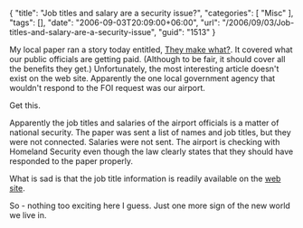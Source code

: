 {
	"title": "Job titles and salary are a security issue?",
	"categories": [
		"Misc"
	],
	"tags": [],
	"date": "2006-09-03T20:09:00+06:00",
	"url": "/2006/09/03/Job-titles-and-salary-are-a-security-issue",
	"guid": "1513"
}

My local paper ran a story today entitled, <a href="http://www.acadiananow.com/apps/pbcs.dll/article?AID=/20060903/NEWS01/609030333/1002">They make what?</a>. It covered what our public officials are getting paid. (Although to be fair, it should cover all the benefits they get.) Unfortunately, the most interesting article doesn't exist on the web site. Apparently the one local government agency that wouldn't respond to the FOI request was our airport.

Get this.

Apparently the job titles and salaries of the airport officials is a matter of national security. The paper was sent a list of names and job titles, but they were not connected. Salaries were not sent. The airport is checking with Homeland Security even though the law clearly states that they should have responded to the paper properly.

What is sad is that the job title information is readily available on the <a href="http://www.lftairport.com/">web site</a>. 

So - nothing too exciting here I guess. Just one more sign of the new world we live in.